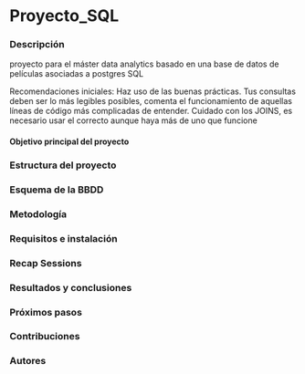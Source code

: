 # Proyecto_SQL

### Descripción
proyecto para el máster data analytics basado en una base de datos de películas asociadas a postgres SQL

 Recomendaciones iniciales: Haz uso de las buenas prácticas. Tus consultas deben ser lo más legibles posibles, comenta el funcionamiento de aquellas líneas de código más complicadas de entender.
 Cuidado con los JOINS, es necesario usar el correcto aunque haya más de uno que funcione

 #### Objetivo principal del proyecto

### Estructura del proyecto


### Esquema de la BBDD 



### Metodología
### Requisitos e instalación
### Recap Sessions
### Resultados y conclusiones
### Próximos pasos
### Contribuciones
### Autores